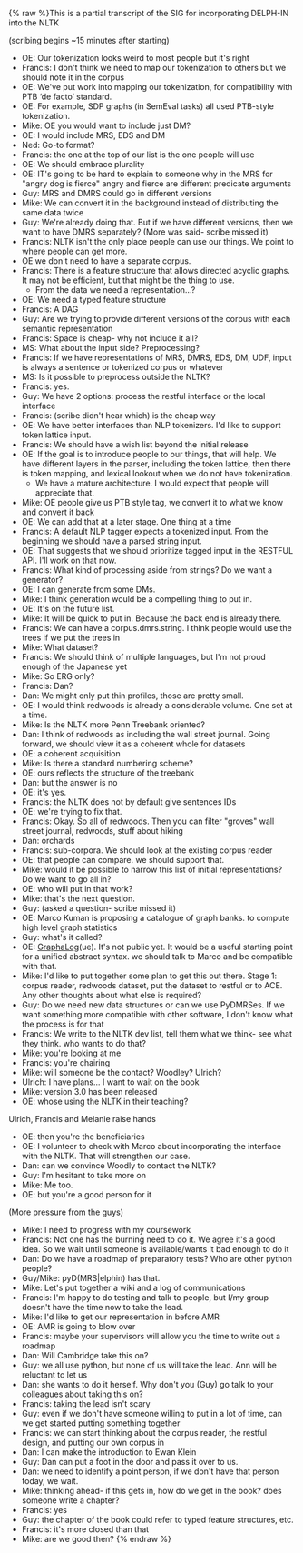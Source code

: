 {% raw %}This is a partial transcript of the SIG for incorporating DELPH-IN into
the NLTK

(scribing begins \~15 minutes after starting)

- OE: Our tokenization looks weird to most people but it's right
- Francis: I don't think we need to map our tokenization to others but
we should note it in the corpus
- OE: We've put work into mapping our tokenization, for compatibility
with PTB ‘de facto’ standard.
- OE: For example, SDP graphs (in SemEval tasks) all used PTB-style
tokenization.
- Mike: OE you would want to include just DM?
- OE: I would include MRS, EDS and DM
- Ned: Go-to format?
- Francis: the one at the top of our list is the one people will use
- OE: We should embrace plurality
- OE: IT's going to be hard to explain to someone why in the MRS for
"angry dog is fierce" angry and fierce are different predicate
arguments
- Guy: MRS and DMRS could go in different versions
- Mike: We can convert it in the background instead of distributing
the same data twice
- Guy: We're already doing that. But if we have different versions,
then we want to have DMRS separately? (More was said- scribe missed
it)
- Francis: NLTK isn't the only place people can use our things. We
point to where people can get more.
- OE we don't need to have a separate corpus.
- Francis: There is a feature structure that allows directed acyclic
graphs. It may not be efficient, but that might be the thing to use.
  - From the data we need a representation...?
- OE: We need a typed feature structure
- Francis: A DAG
- Guy: Are we trying to provide different versions of the corpus with
each semantic representation
- Francis: Space is cheap- why not include it all?
- MS: What about the input side? Preprocessing?
- Francis: If we have representations of MRS, DMRS, EDS, DM, UDF,
input is always a sentence or tokenized corpus or whatever
- MS: Is it possible to preprocess outside the NLTK?
- Francis: yes.
- Guy: We have 2 options: process the restful interface or the local
interface
- Francis: (scribe didn't hear which) is the cheap way
- OE: We have better interfaces than NLP tokenizers. I'd like to
support token lattice input.
- Francis: We should have a wish list beyond the initial release
- OE: If the goal is to introduce people to our things, that will
help. We have different layers in the parser, including the token
lattice, then there is token mapping, and lexical lookout when we do
not have tokenization.
  - We have a mature architecture. I would expect that people will
appreciate that.
- Mike: OE people give us PTB style tag, we convert it to what we know
and convert it back
- OE: We can add that at a later stage. One thing at a time
- Francis: A default NLP tagger expects a tokenized input. From the
beginning we should have a parsed string input.
- OE: That suggests that we should prioritize tagged input in the
RESTFUL API. I'll work on that now.
- Francis: What kind of processing aside from strings? Do we want a
generator?
- OE: I can generate from some DMs.
- Mike: I think generation would be a compelling thing to put in.
- OE: It's on the future list.
- Mike: It will be quick to put in. Because the back end is already
there.
- Francis: We can have a corpus.dmrs.string. I think people would use
the trees if we put the trees in
- Mike: What dataset?
- Francis: We should think of multiple languages, but I'm not proud
enough of the Japanese yet
- Mike: So ERG only?
- Francis: Dan?
- Dan: We might only put thin profiles, those are pretty small.
- OE: I would think redwoods is already a considerable volume. One set
at a time.
- Mike: Is the NLTK more Penn Treebank oriented?
- Dan: I think of redwoods as including the wall street journal. Going
forward, we should view it as a coherent whole for datasets
- OE: a coherent acquisition
- Mike: Is there a standard numbering scheme?
- OE: ours reflects the structure of the treebank
- Dan: but the answer is no
- OE: it's yes.
- Francis: the NLTK does not by default give sentences IDs
- OE: we're trying to fix that.
- Francis: Okay. So all of redwoods. Then you can filter "groves" wall
street journal, redwoods, stuff about hiking
- Dan: orchards
- Francis: sub-corpora. We should look at the existing corpus reader
- OE: that people can compare. we should support that.
- Mike: would it be possible to narrow this list of initial
representations? Do we want to go all in?
- OE: who will put in that work?
- Mike: that's the next question.
- Guy: (asked a question- scribe missed it)
- OE: Marco Kuman is proposing a catalogue of graph banks. to compute
high level graph statistics
- Guy: what's it called?
- OE: [GraphaLog](/GraphaLog)(ue). It's not public yet. It would be a
useful starting point for a unified abstract syntax. we should talk
to Marco and be compatible with that.
- Mike: I'd like to put together some plan to get this out there.
Stage 1: corpus reader, redwoods dataset, put the dataset to restful
or to ACE. Any other thoughts about what else is required?
- Guy: Do we need new data structures or can we use PyDMRSes. If we
want something more compatible with other software, I don't know
what the process is for that
- Francis: We write to the NLTK dev list, tell them what we think- see
what they think. who wants to do that?
- Mike: you're looking at me
- Francis: you're chairing
- Mike: will someone be the contact? Woodley? Ulrich?
- Ulrich: I have plans... I want to wait on the book
- Mike: version 3.0 has been released
- OE: whose using the NLTK in their teaching?

Ulrich, Francis and Melanie raise hands

- OE: then you're the beneficiaries
- OE: I volunteer to check with Marco about incorporating the
interface with the NLTK. That will strengthen our case.
- Dan: can we convince Woodly to contact the NLTK?
- Guy: I'm hesitant to take more on
- Mike: Me too.
- OE: but you're a good person for it

(More pressure from the guys)

- Mike: I need to progress with my coursework
- Francis: Not one has the burning need to do it. We agree it's a good
idea. So we wait until someone is available/wants it bad enough to
do it
- Dan: Do we have a roadmap of preparatory tests? Who are other python
people?
- Guy/Mike: pyD(MRS\|elphin) has that.
- Mike: Let's put together a wiki and a log of communications
- Francis: I'm happy to do testing and talk to people, but I/my group
doesn't have the time now to take the lead.
- Mike: I'd like to get our representation in before AMR
- OE: AMR is going to blow over
- Francis: maybe your supervisors will allow you the time to write out
a roadmap
- Dan: Will Cambridge take this on?
- Guy: we all use python, but none of us will take the lead. Ann will
be reluctant to let us
- Dan: she wants to do it herself. Why don't you (Guy) go talk to your
colleagues about taking this on?
- Francis: taking the lead isn't scary
- Guy: even if we don't have someone willing to put in a lot of time,
can we get started putting something together
- Francis: we can start thinking about the corpus reader, the restful
design, and putting our own corpus in
- Dan: I can make the introduction to Ewan Klein
- Guy: Dan can put a foot in the door and pass it over to us.
- Dan: we need to identify a point person, if we don't have that
person today, we wait.
- Mike: thinking ahead- if this gets in, how do we get in the book?
does someone write a chapter?
- Francis: yes
- Guy: the chapter of the book could refer to typed feature
structures, etc.
- Francis: it's more closed than that
- Mike: are we good then?
{% endraw %}